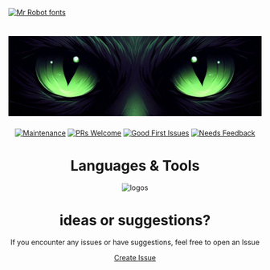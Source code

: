 [![Mr Robot fonts](https://see.fontimg.com/api/renderfont4/g123/eyJyIjoiZnMiLCJoIjoxMjUsInciOjE1MDAsImZzIjo4MywiZmdjIjoiI0VGMDkwOSIsImJnYyI6IiMxMTAwMDAiLCJ0IjoxfQ/QiA3IDQgYyBLIEMgQCBU/mrrobot.png)](https://www.fontspace.com/category/mr-robot)

![logo](../media/cateye.png)
=========

<div align="center">

[![Maintenance](https://img.shields.io/maintenance/yes/2024.svg?style=flat-square)]()
[![PRs Welcome](https://img.shields.io/badge/PRs-welcome-brightgreen.svg?style=flat-square)](http://makeapullrequest.com)
[![Good First Issues](https://img.shields.io/github/issues/azurekid/blackcat/good%20first%20issue?color=important&label=good%20first%20issue&style=flat)](https://github.com/azurekid/blackcat/issues?q=is%3Aissue+is%3Aopen+label%3A%22good+first+issue%22)
[![Needs Feedback](https://img.shields.io/github/issues/azurekid/blackcat/needs%20feedback?color=blue&label=needs%20feedback%20&style=flat)](https://github.com/azurekid/blackcat/issues?q=is%3Aopen+is%3Aissue+label%3A%22needs+feedback%22)

Languages & Tools
=================

<img height="50" src="https://user-images.githubusercontent.com/25181517/192108891-d86b6220-e232-423a-bf5f-90903e6887c3.png" alt="logos" title="logos"/>
<!--

<img width="50" src="https://cdn.jsdelivr.net/gh/devicons/devicon@latest/icons/powershell/powershell-original.svg" alt="PowerShell" title=PowerShell />
<img width="50" src="https://user-images.githubusercontent.com/25181517/192107858-fe19f043-c502-4009-8c47-476fc89718ad.png" alt="REST" title="REST"/>
<img width="50" src="https://github.com/azurekid/azurekid/assets/40334679/d8063807-6ca7-4f4f-86bb-7eabcfdb2f35" alt="JSON" title="JSON"/>
<img width="50" src="https://user-images.githubusercontent.com/25181517/183911544-95ad6ba7-09bf-4040-ac44-0adafedb9616.png" alt="Microsoft Azure" title="Microsoft Azure"/>
<br>
<br>
 </div>

-->

```yaml
project_name: BlackCat
codename: 0x002
objective: token abuse

scope: [
    about: "This project provides templates for creating a deliberately vulnerable Azure environment and resoures."
    audience: "This content will serve as a valuable tool for testing and enhancing red teaming and penetration testing skills for aspiring cloud hackers"
]
```

<!-- Not used yet!
<img width="50" src="https://github.com/azurekid/azurekid/assets/40334679/85b8c4ff-fd95-4554-ba1d-712b59507378" alt="KQL" title="KQL"/>
<img width="50" src="https://user-images.githubusercontent.com/25181517/192108891-d86b6220-e232-423a-bf5f-90903e6887c3.png" alt="Visual Studio Code" title="Visual Studio Code"/>
<img width="50" src="https://user-images.githubusercontent.com/25181517/192109061-e138ca71-337c-4019-8d42-4792fdaa7128.png" alt="Postman" title="Postman"/>
<img width="50" src="https://user-images.githubusercontent.com/25181517/186711335-a3729606-5a78-4496-9a36-06efcc74f800.png" alt="Swagger" title="Swagger"/>
<img width="50" src="https://user-images.githubusercontent.com/25181517/183890598-19a0ac2d-e88a-4005-a8df-1ee36782fde1.png" alt="TypeScript" title="TypeScript"/>
<img width="50" src="https://user-images.githubusercontent.com/25181517/117207330-263ba280-adf4-11eb-9b97-0ac5b40bc3be.png" alt="Docker" title="Docker"/>
<img width="50" src="https://user-images.githubusercontent.com/25181517/183345121-36788a6e-5462-424a-be67-af1ebeda79a2.png" alt="Terraform" title="Terraform"/>
<img width="50" src="https://user-images.githubusercontent.com/25181517/186884150-05e9ff6d-340e-4802-9533-2c3f02363ee3.png" alt="Windows" title="Windows"/>
<img width="50" src="https://github.com/marwin1991/profile-technology-icons/assets/76662862/2481dc48-be6b-4ebb-9e8c-3b957efe69fa" alt="Linux" title="Linux"/>
 
 -->
<!-- Examples for markup

> Note field

- [ ] unchecked
- [x] checked

```yaml
Code example
```

## Heading 2

### Heading 3

#### Heading 4

_italic_

**bold**

inline `code-example`

 -->

<div align="center">

ideas or suggestions?
=====================

If you encounter any issues or have suggestions, feel free to open an Issue

[Create Issue](../../issues/new/choose)

<!--
```yaml
name: 0x002
description: token abuse
objective: find hidden content
platform: Microsoft Azure
```


## Writeups

I love to contribute and learn from others, and writeups are an awesome way of learning new things or gain insights in different approaches.<br />
So feel free to contribute and create a writeup of your solution.

> NOTE: Creating writeups are great! But please don't spoil the learning path of others by providing the answers. 

## Contributions

If you have an idea for a new challenge, please let me know by opening an issue. [link](https://github.com/SecureHats/secure-hacks/issues/new)

## Support

Running into any issues or need some help on the challenge?<br />Send a tweet to [@dijkmanrogier](https://twitter.com/dijkmanrogier) using the tag #SecureHats

<br />
If you like this project feel free to support me by buying a coffee.<br /><br />
<a href="https://www.buymeacoffee.com/DijkmanRogier" target="_blank"><img src="https://cdn.buymeacoffee.com/buttons/v2/default-yellow.png" alt="Buy Me A Coffee" style="height: 60px !important;width: 217px !important;" ></a>
